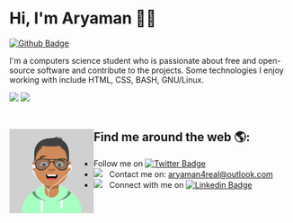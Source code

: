 # Hi, I'm Aryaman 👋🏾 
[![Github Badge](https://img.shields.io/github/followers/actuallyaryaman?style=social)](https://github.com/actuallyaryaman)

<!-- <img src="" alt=""> -->
I'm a computers science student who is passionate about free and open-source software and contribute to the projects. Some technologies I enjoy working with include HTML, CSS, BASH, GNU/Linux.

<div>
<img height="180em" src="https://github-readme-stats.vercel.app/api?username=actuallyaryaman&show_icons=true&hide_border=true&&count_private=true&include_all_commits=true" />
<space>
<img height="180em" src="https://github-readme-stats.vercel.app/api/top-langs/?username=actuallyaryaman&exclude_repo=KNN-Image-Classification&show_icons=true&hide_border=true&layout=compact&langs_count=8"/>
</div>
<div>
</br>




## Find me around the web 🌎:<img align="left" width="150" height="150" src="avatar.png"></a>

- Follow me on [![Twitter Badge](https://img.shields.io/badge/-Twitter-00acee?style=flat-square&logo=Twitter&logoColor=white)](https://twitter.com/actuallyaryaman)
- <img src="https://github.com/Gapur/Gapur/blob/main/assets/letterbox.gif?raw=true" width="21" />&nbsp;&nbsp; Contact me on: aryaman4real@outlook.com 
- <img src="https://github.com/Gapur/Gapur/blob/main/assets/message.gif?raw=true" width="21" />&nbsp;&nbsp; Connect with me on [![Linkedin Badge](https://img.shields.io/badge/-LinkedIn-0e76a8?style=flat-square&logo=Linkedin&logoColor=white)](https://linkedin.com/in/actuallyaryaman)